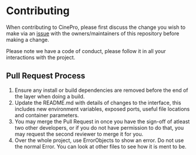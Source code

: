 # Contributing

When contributing to CinePro, please first discuss the change you wish to make via an [issue](https://github.com/cinepro-org/backend/issues) with the owners/maintainers of this repository before making a change. 

Please note we have a code of conduct, please follow it in all your interactions with the project.

## Pull Request Process

1. Ensure any install or build dependencies are removed before the end of the layer when doing a 
   build.
2. Update the README.md with details of changes to the interface, this includes new environment 
   variables, exposed ports, useful file locations and container parameters.
3. You may merge the Pull Request in once you have the sign-off of atleast two other developers, or if you 
   do not have permission to do that, you may request the second reviewer to merge it for you.
4. Over the whole project, use ErrorObjects to show an error. Do not use the normal Error. You can look at other
   files to see how it is ment to be.
